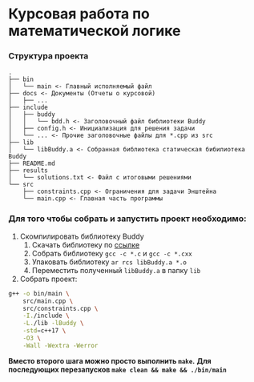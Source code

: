 # Курсовая работа по математической логике

### Структура проекта
```
.
├── bin
│   └── main <- Главный исполняемый файл
├── docs <- Документы (Отчеты о курсовой)
│   ├── ...
├── include
│   ├── buddy 
│   │   └── bdd.h <- Заголовочный файл библиотеки Buddy 
│   ├── config.h <- Инициализация для решения задачи
│   └── ... <- Прочие заголовочные файлы для *.cpp из src
├── lib
│   └── libBuddy.a <- Собранная библиотека статическая бибилиотека Buddy
├── README.md 
├── results
│   └── solutions.txt <- Файл с итоговыми решениями
└── src
    ├── constraints.cpp <- Ограничения для задачи Энштейна
    └── main.cpp <- Главная часть программы
```

### Для того чтобы собрать и запустить проект необходимо:

1. Скомпилировать библиотеку Buddy
    1. Скачать библиотеку по [ссылке](https://sourceforge.net/projects/buddy/)
    2. Собрать библиотеку `gcc -c *.c` и `gcc -c *.cxx` 
    3. Упаковать библиотеку `ar rcs libBuddy.a *.o`
    4. Переместить полученный `libBuddy.a` в папку `lib`
2. Собрать проект: 
```bash
g++ -o bin/main \
    src/main.cpp \
    src/constraints.cpp \
    -I./include \
    -L./lib -lBuddy \
    -std=c++17 \
    -O3 \
    -Wall -Wextra -Werror
```

**Вместо второго шага можно просто выполнить `make`.**
**Для последующих перезапусков `make clean && make && ./bin/main`**
